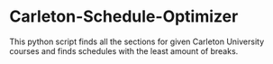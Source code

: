 # Carleton-Schedule-Optimizer
This python script finds all the sections for given Carleton University courses and finds schedules with the least amount of breaks.
